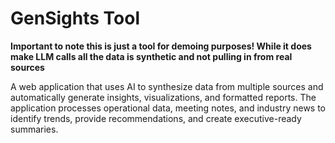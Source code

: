 # GenSights Tool

**Important to note this is just a tool for demoing purposes! While it does make LLM calls all the data is synthetic and not pulling in from real sources**

A web application that uses AI to synthesize data from multiple sources and automatically generate insights, visualizations, and formatted reports. The application processes operational data, meeting notes, and industry news to identify trends, provide recommendations, and create executive-ready summaries.
